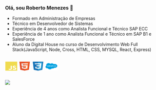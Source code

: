 ### Olá, sou Roberto Menezes 👋

- Formado em Administração de Empresas
- Técnico em Desenvolvedor de Sistemas
- Experiência de 4 anos como Analista Funcional e Técnico SAP ECC
- Experiência de 1 ano como Analista Funcional e Técnico em SAP B1 e SalesForce
- Aluno da Digital House no curso de Desenvolvimento Web Full Stack(JavaScript, Node, Cross, HTML, CSS, MYSQL, React, Express)

<div style="display: inline_block"><br>
  <img align="center" alt="roberto-Js" height="30" width="40" src="https://raw.githubusercontent.com/devicons/devicon/master/icons/javascript/javascript-plain.svg">
  <img align="center" alt="roberto-HTML" height="30" width="40" src="https://raw.githubusercontent.com/devicons/devicon/master/icons/html5/html5-original.svg">
  <img align="center" alt="roberto-CSS" height="30" width="40" src="https://raw.githubusercontent.com/devicons/devicon/master/icons/css3/css3-original.svg">
  <img align="center" alt="roberto-CSS" height="30" width="40" src="https://github.com/devicons/devicon/blob/master/icons/salesforce/salesforce-plain.svg">
</div>
 
##

<div> 
<a href="https://www.linkedin.com/in/roberto-menezes-22b648152/" target="_blank"><img src="https://img.shields.io/badge/-LinkedIn-%230077B5?style=for-the-badge&logo=linkedin&logoColor=white" target="_blank"></a> 
</div>

